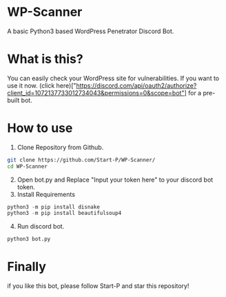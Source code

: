 # WP-Scanner
A basic Python3 based WordPress Penetrator Discord Bot.

# What is this?
You can easily check your WordPress site for vulnerabilities.
If you want to use it now.
(click here)["https://discord.com/api/oauth2/authorize?client_id=1072137733012734043&permissions=0&scope=bot"] for a pre-built bot.

# How to use
1. Clone Repository from Github.
```bash
git clone https://github.com/Start-P/WP-Scanner/
cd WP-Scanner
```
2. Open bot.py and Replace "Input your token here" to your discord bot token.
3. Install Requirements
```py
python3 -m pip install disnake
python3 -m pip install beautifulsoup4
```
4. Run discord bot.
```bash
python3 bot.py
```

# Finally
if you like this bot, please follow Start-P and star this repository!
